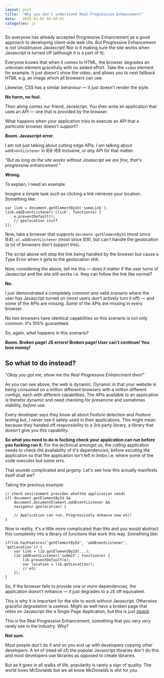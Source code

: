 ```yaml
---
layout: post
title:  "Why you don't understand Real Progressive Enhancement"
date:   2032-01-01 09:00:01
categories: js
---
```


So everyone has already accepted Progressive Enhancement as a good approach to developing client-side web UIs. But Progressive Enhancement is not Unobtrusive Javascript! Nor is it making sure the site works when Javascript is turned off (although it is a part of it).

Everyone knows that when it comes to HTML, the browser degrades an unknown element gracefully with no added effort. Take the `video` element for example. It just doesn't show the video, and allows you to nest fallback HTML e.g. an image which all browsers can use.

Likewise, CSS has a similar behaviour &mdash; it just doesn't render the style.

**No harm, no foul.**

Then along comes our friend, Javascript. You then write an application that uses an API &mdash; one that is provided by the browser.

What happens when your application tries to execute an API that a *particular* browser doesn't support?

**Boom. Javascript error.**

I am not just talking about cutting edge APIs. I am talking about `addEventListener` in IE6-IE8 inclusive, or *any* API for that matter.

*"But as long as the site works without Javascript we are fine, that's progressive enhancement."*

**Wrong.**

To explain, I need an example.

Imagine a simple task such as clicking a link retrieves your location. Something like:

	var link = document.getElementById('someLink');
	link.addEventListener('click', function(e) {
		e.preventDefault();
		// geolocation stuff
	});

Now, take a browser that supports `document.getElementById` (most since IE4), `el.addEventListener` (most since IE8), but can't handle the geolocation (a lot of browsers don't support this).

The script above will stop the link being handled by the browser but cause a Type Error when it gets to the geolocation shit.

Now, considering the above, tell me this &mdash; does it matter if the user turns of Javascript and the site still works i.e. they can follow the link like normal?

**No.**

I just demonstrated a completely common and valid scenario where the user has Javascript turned on (most users don't actively turn it off) &mdash; and some of the APIs are missing. Some of the APIs are missing in every browser.

No two browsers have identical capabilities so this scenario is not only common. It's 100% guaranteed.

So, again, what happens in this scenario?

**Boom. Broken page! JS errors! Broken page! User can't continue! You lose money!**

## So what to do instead?

*"Okay you got me, show me the Real Progressive Enhancment then!"*

As you can see above, the web is dynamic. Dynamic in that your website is being consumed on a million different browsers with a million different configs, each with different capabilities. The APIs available to an application is therefor dynamic and need checking for presencne and sometimes stability, *before* use.

Every developer says they know all about *Feature detection* and *Feature testing* but, I never see it safely used in their applications. This might mean because they handed off responsibility to a 3rd party library, a library that doesn't give you this capability.

**So what you need to do is fucking check your application can run before you fucking run it.** For the technical amongst us, the *calling* application needs to check the availability of it's dependencies, before excuting the application so that the application isn't left in limbo i.e. where some of the code executes but some errs.

That sounds complicated and jargony. Let's see how this actually manifests itself shall we?

Taking the previous example:

	// check environment provides whatthe application needs
	if(	document.getElementById &&
		document.documentElement.addEventListener &&
		navigator.geolocation) {

		// Application can run. Progressively enhance now etc!
	}

Now in reality, it's a little more complicated than this and you would abstract this complexity into a library of functions that work this way. Something like:

	if(lib.hasFeatures('getElementById', 'addEventListener', 'getLocation')) {
		var link = lib.getElementById(...);
		lib.addEventListener('submit', function(e) {
			lib.preventDefault(e);
			var location = lib.getLocation();
			// etc
		});
	}

So, if the browser fails to provide one or more dependencies, the application doesn't enhance &mdash; it just degrades to a JS off equivalent.

This is why it *is* important for the site to work without Javascript. Otherwise graceful degradation is useless. Might as well have a broken page that relies on Javascript like a Single Page Application, but this is just [stupid](/articles/the-disadvantages-of-single-page-applications/).

This is the Real Progressive Enhancement, something that you very *very* rarely see in the industry. Why?

**Not sure.**

Most people don't do it and so you end up with developers copying other developers. A lot of (read all of) the popular Javascript libraries don't do this and most developers use libraries as opposed to create libraries.

But as it goes in all walks of life, popularity is rarely a sign of quality. The world loves McDonalds but we all know McDonalds is shit for you.

<!--

*The problem of the web is actually the beauty of the web. Anyone with a browser and Internet connection can access your website.*

* Devs are fucking it all up by using static APIs

* Possible title: Progressive Enhancement the missing piece

-->

